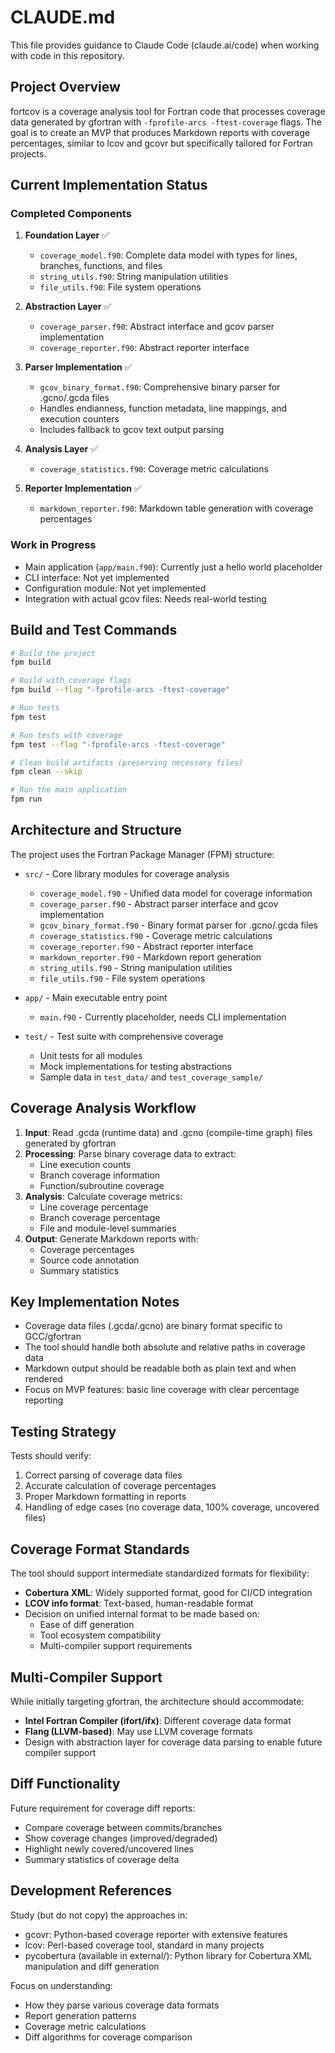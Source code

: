 # CLAUDE.md

This file provides guidance to Claude Code (claude.ai/code) when working with code in this repository.

## Project Overview

fortcov is a coverage analysis tool for Fortran code that processes coverage data generated by gfortran with `-fprofile-arcs -ftest-coverage` flags. The goal is to create an MVP that produces Markdown reports with coverage percentages, similar to lcov and gcovr but specifically tailored for Fortran projects.

## Current Implementation Status

### Completed Components

1. **Foundation Layer** ✅
   - `coverage_model.f90`: Complete data model with types for lines, branches, functions, and files
   - `string_utils.f90`: String manipulation utilities 
   - `file_utils.f90`: File system operations

2. **Abstraction Layer** ✅
   - `coverage_parser.f90`: Abstract interface and gcov parser implementation
   - `coverage_reporter.f90`: Abstract reporter interface

3. **Parser Implementation** ✅
   - `gcov_binary_format.f90`: Comprehensive binary parser for .gcno/.gcda files
   - Handles endianness, function metadata, line mappings, and execution counters
   - Includes fallback to gcov text output parsing

4. **Analysis Layer** ✅
   - `coverage_statistics.f90`: Coverage metric calculations
   
5. **Reporter Implementation** ✅
   - `markdown_reporter.f90`: Markdown table generation with coverage percentages

### Work in Progress

- Main application (`app/main.f90`): Currently just a hello world placeholder
- CLI interface: Not yet implemented
- Configuration module: Not yet implemented
- Integration with actual gcov files: Needs real-world testing

## Build and Test Commands

```bash
# Build the project
fpm build

# Build with coverage flags
fpm build --flag "-fprofile-arcs -ftest-coverage"

# Run tests
fpm test

# Run tests with coverage
fpm test --flag "-fprofile-arcs -ftest-coverage"

# Clean build artifacts (preserving necessary files)
fpm clean --skip

# Run the main application
fpm run
```

## Architecture and Structure

The project uses the Fortran Package Manager (FPM) structure:

- `src/` - Core library modules for coverage analysis
  - `coverage_model.f90` - Unified data model for coverage information
  - `coverage_parser.f90` - Abstract parser interface and gcov implementation
  - `gcov_binary_format.f90` - Binary format parser for .gcno/.gcda files
  - `coverage_statistics.f90` - Coverage metric calculations
  - `coverage_reporter.f90` - Abstract reporter interface
  - `markdown_reporter.f90` - Markdown report generation
  - `string_utils.f90` - String manipulation utilities
  - `file_utils.f90` - File system operations
  
- `app/` - Main executable entry point
  - `main.f90` - Currently placeholder, needs CLI implementation
  
- `test/` - Test suite with comprehensive coverage
  - Unit tests for all modules
  - Mock implementations for testing abstractions
  - Sample data in `test_data/` and `test_coverage_sample/`

## Coverage Analysis Workflow

1. **Input**: Read .gcda (runtime data) and .gcno (compile-time graph) files generated by gfortran
2. **Processing**: Parse binary coverage data to extract:
   - Line execution counts
   - Branch coverage information
   - Function/subroutine coverage
3. **Analysis**: Calculate coverage metrics:
   - Line coverage percentage
   - Branch coverage percentage
   - File and module-level summaries
4. **Output**: Generate Markdown reports with:
   - Coverage percentages
   - Source code annotation
   - Summary statistics

## Key Implementation Notes

- Coverage data files (.gcda/.gcno) are binary format specific to GCC/gfortran
- The tool should handle both absolute and relative paths in coverage data
- Markdown output should be readable both as plain text and when rendered
- Focus on MVP features: basic line coverage with clear percentage reporting

## Testing Strategy

Tests should verify:
1. Correct parsing of coverage data files
2. Accurate calculation of coverage percentages
3. Proper Markdown formatting in reports
4. Handling of edge cases (no coverage data, 100% coverage, uncovered files)

## Coverage Format Standards

The tool should support intermediate standardized formats for flexibility:
- **Cobertura XML**: Widely supported format, good for CI/CD integration
- **LCOV info format**: Text-based, human-readable format
- Decision on unified internal format to be made based on:
  - Ease of diff generation
  - Tool ecosystem compatibility
  - Multi-compiler support requirements

## Multi-Compiler Support

While initially targeting gfortran, the architecture should accommodate:
- **Intel Fortran Compiler (ifort/ifx)**: Different coverage data format
- **Flang (LLVM-based)**: May use LLVM coverage formats
- Design with abstraction layer for coverage data parsing to enable future compiler support

## Diff Functionality

Future requirement for coverage diff reports:
- Compare coverage between commits/branches
- Show coverage changes (improved/degraded)
- Highlight newly covered/uncovered lines
- Summary statistics of coverage delta

## Development References

Study (but do not copy) the approaches in:
- gcovr: Python-based coverage reporter with extensive features
- lcov: Perl-based coverage tool, standard in many projects
- pycobertura (available in external/): Python library for Cobertura XML manipulation and diff generation

Focus on understanding:
- How they parse various coverage data formats
- Report generation patterns
- Coverage metric calculations
- Diff algorithms for coverage comparison